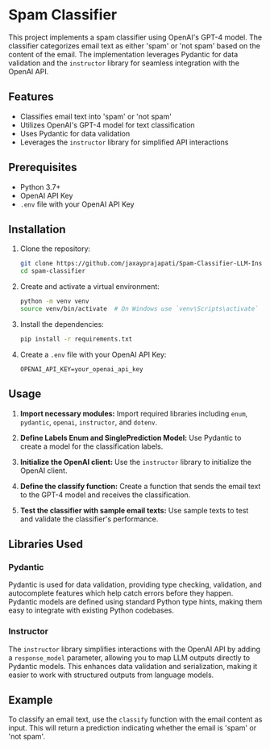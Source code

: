 # Spam Classifier

This project implements a spam classifier using OpenAI's GPT-4 model. The classifier categorizes email text as either 'spam' or 'not spam' based on the content of the email. The implementation leverages Pydantic for data validation and the `instructor` library for seamless integration with the OpenAI API.

## Features

- Classifies email text into 'spam' or 'not spam'
- Utilizes OpenAI's GPT-4 model for text classification
- Uses Pydantic for data validation
- Leverages the `instructor` library for simplified API interactions

## Prerequisites

- Python 3.7+
- OpenAI API Key
- `.env` file with your OpenAI API Key

## Installation

1. Clone the repository:
    ```bash
    git clone https://github.com/jaxayprajapati/Spam-Classifier-LLM-Instructor.git
    cd spam-classifier
    ```

2. Create and activate a virtual environment:
    ```bash
    python -m venv venv
    source venv/bin/activate  # On Windows use `venv\Scripts\activate`
    ```

3. Install the dependencies:
    ```bash
    pip install -r requirements.txt
    ```

4. Create a `.env` file with your OpenAI API Key:
    ```
    OPENAI_API_KEY=your_openai_api_key
    ```

## Usage

1. **Import necessary modules:** Import required libraries including `enum`, `pydantic`, `openai`, `instructor`, and `dotenv`.

2. **Define Labels Enum and SinglePrediction Model:** Use Pydantic to create a model for the classification labels.

3. **Initialize the OpenAI client:** Use the `instructor` library to initialize the OpenAI client.

4. **Define the classify function:** Create a function that sends the email text to the GPT-4 model and receives the classification.

5. **Test the classifier with sample email texts:** Use sample texts to test and validate the classifier's performance.

## Libraries Used

### Pydantic
Pydantic is used for data validation, providing type checking, validation, and autocomplete features which help catch errors before they happen. Pydantic models are defined using standard Python type hints, making them easy to integrate with existing Python codebases.

### Instructor
The `instructor` library simplifies interactions with the OpenAI API by adding a `response_model` parameter, allowing you to map LLM outputs directly to Pydantic models. This enhances data validation and serialization, making it easier to work with structured outputs from language models.
## Example

To classify an email text, use the `classify` function with the email content as input. This will return a prediction indicating whether the email is 'spam' or 'not spam'.
